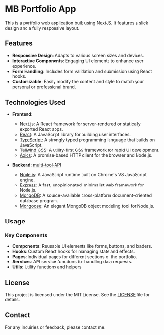 # MB Portfolio App

This is a portfolio web application built using NextJS. It features a slick design and a fully responsive layout.

## Features

- **Responsive Design**: Adapts to various screen sizes and devices.
- **Interactive Components**: Engaging UI elements to enhance user experience.
- **Form Handling**: Includes form validation and submission using React hooks.
- **Customizable**: Easily modify the content and style to match your personal or professional brand.

## Technologies Used

- **Frontend**:
  - [Next.js](https://nextjs.org/): A React framework for server-rendered or statically exported React apps.
  - [React](https://reactjs.org/): A JavaScript library for building user interfaces.
  - [TypeScript](https://www.typescriptlang.org/): A strongly typed programming language that builds on JavaScript.
  - [Tailwind CSS](https://tailwindcss.com/): A utility-first CSS framework for rapid UI development.
  - [Axios](https://axios-http.com/): A promise-based HTTP client for the browser and Node.js.

- **Backend**: [multi-tool-API](https://github.com/SpooRe91/multi-tool-API)
  - [Node.js](https://nodejs.org/): A JavaScript runtime built on Chrome's V8 JavaScript engine.
  - [Express](https://expressjs.com/): A fast, unopinionated, minimalist web framework for Node.js.
  - [MongoDB](https://www.mongodb.com/): A source-available cross-platform document-oriented database program.
  - [Mongoose](https://mongoosejs.com/): An elegant MongoDB object modeling tool for Node.js.

## Usage

### Key Components

- **Components**: Reusable UI elements like forms, buttons, and loaders.
- **Hooks**: Custom React hooks for managing state and effects.
- **Pages**: Individual pages for different sections of the portfolio.
- **Services**: API service functions for handling data requests.
- **Utils**: Utility functions and helpers.

## License

This project is licensed under the MIT License. See the [LICENSE](LICENSE) file for details.

## Contact

For any inquiries or feedback, please contact me.
